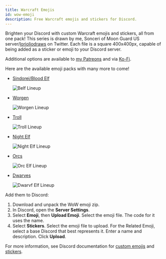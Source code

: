 ```yaml
---
title: Warcraft Emojis
id: wow-emoji
description: Free Warcraft emojis and stickers for Discord.
---
```


Brighten your Discord with custom Warcraft emojis and stickers, all from one pack! This series is drawn by me, Sonceri of Moon Guard US server/[lorioliodraws](https://twitter.com/lorioliodraws) on Twitter. Each file is a square 400x400px, capable of being added as a sticker or emoji to your Discord server.

Additional options are available to [my Patreons](https://www.patreon.com/sonceri) and via [Ko-Fi](https://ko-fi.com/sonceriart/shop).

Here are the available emoji packs with many more to come!

* [Sindorei/Blood Elf](/files/belf-emojis.zip)

    ![Belf Lineup](/img/resources/emoji/belf-lineup.png)
* [Worgen](/files/worgen-emojis.zip)

    ![Worgen Lineup](/img/resources/emoji/worgen-lineup.png)
* [Troll](/files/troll-emojis.zip)

    ![Troll Lineup](/img/resources/emoji/troll-lineup.png)
* [Night Elf](/files/nelf-emojis.zip)

    ![Night Elf Lineup](/img/resources/emoji/nelf-lineup.png)
* [Orcs](/files/orc-emojis.zip)

    ![Orc Elf Lineup](/img/resources/emoji/orc-lineup.png)
* [Dwarves](/files/dwarf-emojis.zip)

    ![Dwarvf Elf Lineup](/img/resources/emoji/dwarf-lineup.png)

Add them to Discord:

1. Download and unpack the WoW emoji zip.
1. In Discord, open the **Server Settings**.
1. Select **Emoji**, then **Upload Emoji**. Select the emoji file. The code for it uses the name.
1. Select **Stickers**. Select the emoji file to upload. For the Related Emoji, select a base Discord that best represents it. Enter a name and description. Click **Upload**.

For more information, see Discord documentation for [custom emojis](https://support.discord.com/hc/en-us/articles/360036479811-Custom-Emojis) and [stickers](https://support.discord.com/hc/en-us/articles/4403089981975-Managing-Custom-Stickers-FAQ).